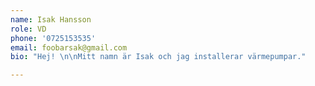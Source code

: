 ```yaml
---
name: Isak Hansson
role: VD
phone: '0725153535'
email: foobarsak@gmail.com
bio: "Hej! \n\nMitt namn är Isak och jag installerar värmepumpar."

---
```

